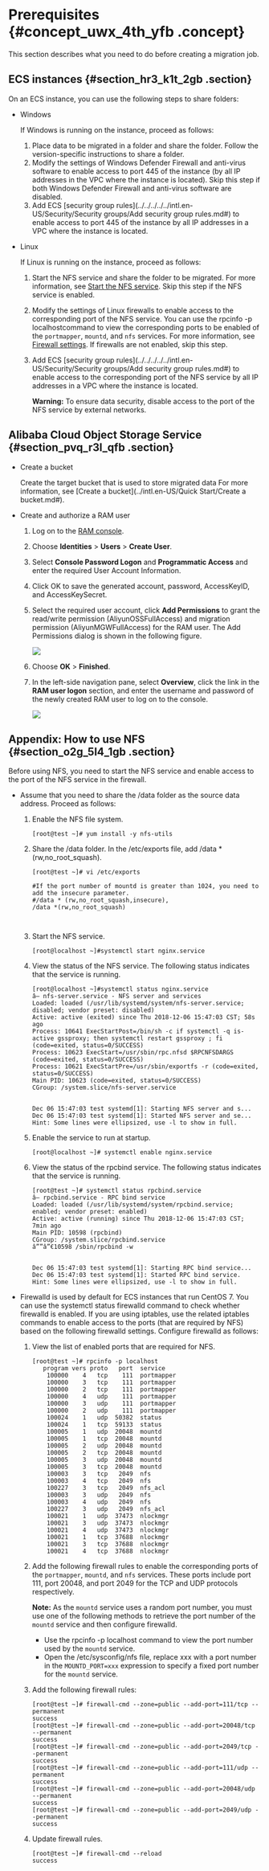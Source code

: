 # Prerequisites {#concept_uwx_4th_yfb .concept}

This section describes what you need to do before creating a migration job.

## ECS instances {#section_hr3_k1t_2gb .section}

On an ECS instance, you can use the following steps to share folders:

-   Windows

    If Windows is running on the instance, proceed as follows:

    1.  Place data to be migrated in a folder and share the folder. Follow the version-specific instructions to share a folder.
    2.  Modify the settings of Windows Defender Firewall and anti-virus software to enable access to port 445 of the instance \(by all IP addresses in the VPC where the instance is located\). Skip this step if both Windows Defender Firewall and anti-virus software are disabled.
    3.  Add ECS [security group rules](../../../../../intl.en-US/Security/Security groups/Add security group rules.md#) to enable access to port 445 of the instance by all IP addresses in a VPC where the instance is located.
-   Linux

    If Linux is running on the instance, proceed as follows:

    1.  Start the NFS service and share the folder to be migrated. For more information, see [Start the NFS service](#). Skip this step if the NFS service is enabled.
    2.  Modify the settings of Linux firewalls to enable access to the corresponding port of the NFS service. You can use the rpcinfo -p localhostcommand to view the corresponding ports to be enabled of the `portmapper`, `mountd`, and `nfs` services. For more information, see [Firewall settings](#). If firewalls are not enabled, skip this step.
    3.  Add ECS [security group rules](../../../../../intl.en-US/Security/Security groups/Add security group rules.md#) to enable access to the corresponding port of the NFS service by all IP addresses in a VPC where the instance is located.

        **Warning:** To ensure data security, disable access to the port of the NFS service by external networks.


## Alibaba Cloud Object Storage Service {#section_pvq_r3l_qfb .section}

-   Create a bucket

    Create the target bucket that is used to store migrated data For more information, see [Create a bucket](../intl.en-US/Quick Start/Create a bucket.md#).

-   Create and authorize a RAM user
    1.  Log on to the [RAM console](https://ram.console.aliyun.com).
    2.  Choose **Identities** \> **Users** \> **Create User**.
    3.  Select **Console Password Logon** and **Programmatic Access** and enter the required User Account Information.
    4.  Click OK to save the generated account, password, AccessKeyID, and AccessKeySecret.
    5.  Select the required user account, click **Add Permissions** to grant the read/write permission \(AliyunOSSFullAccess\) and migration permission \(AliyunMGWFullAccess\) for the RAM user. The Add Permissions dialog is shown in the following figure.

        ![](http://static-aliyun-doc.oss-cn-hangzhou.aliyuncs.com/assets/img/40745/155736507921235_en-US.png)

    6.  Choose **OK** \> **Finished**.
    7.  In the left-side navigation pane, select **Overview**, click the link in the **RAM user logon** section, and enter the username and password of the newly created RAM user to log on to the console.

        ![](http://static-aliyun-doc.oss-cn-hangzhou.aliyuncs.com/assets/img/40745/155736507934662_en-US.png)


## Appendix: How to use NFS {#section_o2g_5l4_1gb .section}

Before using NFS, you need to start the NFS service and enable access to the port of the NFS service in the firewall.

-   Assume that you need to share the /data folder as the source data address. Proceed as follows:
    1.  Enable the NFS file system.

        ```
        [root@test ~]# yum install -y nfs-utils
        ```

    2.  Share the /data folder. In the /etc/exports file, add /data \*\(rw,no\_root\_squash\).

        ```
        [root@test ~]# vi /etc/exports
        
        #If the port number of mountd is greater than 1024, you need to add the insecure parameter.
        #/data * (rw,no_root_squash,insecure),
        /data *(rw,no_root_squash)
        
        
        
        ```

    3.  Start the NFS service.

        ```
        [root@localhost ~]#systemctl start nginx.service
        ```

    4.  View the status of the NFS service. The following status indicates that the service is running.

        ```
        [root@localhost ~]#systemctl status nginx.service
        â— nfs-server.service - NFS server and services
        Loaded: loaded (/usr/lib/systemd/system/nfs-server.service; disabled; vendor preset: disabled)
        Active: active (exited) since Thu 2018-12-06 15:47:03 CST; 58s ago
        Process: 10641 ExecStartPost=/bin/sh -c if systemctl -q is-active gssproxy; then systemctl restart gssproxy ; fi (code=exited, status=0/SUCCESS)
        Process: 10623 ExecStart=/usr/sbin/rpc.nfsd $RPCNFSDARGS (code=exited, status=0/SUCCESS)
        Process: 10621 ExecStartPre=/usr/sbin/exportfs -r (code=exited, status=0/SUCCESS)
        Main PID: 10623 (code=exited, status=0/SUCCESS)
        CGroup: /system.slice/nfs-server.service
        
        
        Dec 06 15:47:03 test systemd[1]: Starting NFS server and s...
        Dec 06 15:47:03 test systemd[1]: Started NFS server and se...
        Hint: Some lines were ellipsized, use -l to show in full.
        ```

    5.  Enable the service to run at startup.

        ```
        [root@localhost ~]# systemctl enable nginx.service
        ```

    6.  View the status of the rpcbind service. The following status indicates that the service is running.

        ```
        [root@test ~]# systemctl status rpcbind.service
        â— rpcbind.service - RPC bind service
        Loaded: loaded (/usr/lib/systemd/system/rpcbind.service; enabled; vendor preset: enabled)
        Active: active (running) since Thu 2018-12-06 15:47:03 CST; 7min ago
        Main PID: 10598 (rpcbind)
        CGroup: /system.slice/rpcbind.service
        â””â”€10598 /sbin/rpcbind -w
        
        
        Dec 06 15:47:03 test systemd[1]: Starting RPC bind service...
        Dec 06 15:47:03 test systemd[1]: Started RPC bind service.
        Hint: Some lines were ellipsized, use -l to show in full.
        ```

-   Firewalld is used by default for ECS instances that run CentOS 7. You can use the systemctl status firewalld command to check whether firewalld is enabled. If you are using iptables, use the related iptables commands to enable access to the ports \(that are required by NFS\) based on the following firewalld settings. Configure firewalld as follows:
    1.  View the list of enabled ports that are required for NFS.

        ```
        [root@test ~]# rpcinfo -p localhost
           program vers proto   port  service
            100000    4   tcp    111  portmapper
            100000    3   tcp    111  portmapper
            100000    2   tcp    111  portmapper
            100000    4   udp    111  portmapper
            100000    3   udp    111  portmapper
            100000    2   udp    111  portmapper
            100024    1   udp  50382  status
            100024    1   tcp  59133  status
            100005    1   udp  20048  mountd
            100005    1   tcp  20048  mountd
            100005    2   udp  20048  mountd
            100005    2   tcp  20048  mountd
            100005    3   udp  20048  mountd
            100005    3   tcp  20048  mountd
            100003    3   tcp   2049  nfs
            100003    4   tcp   2049  nfs
            100227    3   tcp   2049  nfs_acl
            100003    3   udp   2049  nfs
            100003    4   udp   2049  nfs
            100227    3   udp   2049  nfs_acl
            100021    1   udp  37473  nlockmgr
            100021    3   udp  37473  nlockmgr
            100021    4   udp  37473  nlockmgr
            100021    1   tcp  37688  nlockmgr
            100021    3   tcp  37688  nlockmgr
            100021    4   tcp  37688  nlockmgr
        ```

    2.  Add the following firewall rules to enable the corresponding ports of the `portmapper`, `mountd`, and `nfs` services. These ports include port 111, port 20048, and port 2049 for the TCP and UDP protocols respectively.

        **Note:** As the `mountd` service uses a random port number, you must use one of the following methods to retrieve the port number of the `mountd` service and then configure firewalld.

        -   Use the rpcinfo -p localhost command to view the port number used by the `mountd` service.
        -   Open the /etc/sysconfig/nfs file, replace xxx with a port number in the `MOUNTD_PORT=xxx` expression to specify a fixed port number for the `mountd` service.
    3.  Add the following firewall rules:

        ```
        [root@test ~]# firewall-cmd --zone=public --add-port=111/tcp --permanent
        success
        [root@test ~]# firewall-cmd --zone=public --add-port=20048/tcp --permanent
        success
        [root@test ~]# firewall-cmd --zone=public --add-port=2049/tcp --permanent
        success
        [root@test ~]# firewall-cmd --zone=public --add-port=111/udp --permanent
        success
        [root@test ~]# firewall-cmd --zone=public --add-port=20048/udp --permanent
        success
        [root@test ~]# firewall-cmd --zone=public --add-port=2049/udp --permanent
        success
        ```

    4.  Update firewall rules.

        ```
        [root@test ~]# firewall-cmd --reload
        success
        ```


